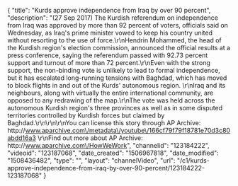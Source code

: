 {
    "title": "Kurds approve independence from Iraq by over 90 percent",
    "description": "(27 Sep 2017) The Kurdish referendum on independence from Iraq was approved by more than 92 percent of voters, officials said on Wednesday, as Iraq's prime minister vowed to keep his country united without resorting to the use of force.\r\nHendrin Mohammed, the head of the Kurdish region's election commission, announced the official results at a press conference, saying the referendum passed with 92.73 percent support and turnout of more than 72 percent.\r\nEven with the strong support, the non-binding vote is unlikely to lead to formal independence, but it has escalated long-running tensions with Baghdad, which has moved to block flights in and out of the Kurds' autonomous region. \r\nIraq and its neighbours, along with virtually the entire international community, are opposed to any redrawing of the map.\r\nThe vote was held across the autonomous Kurdish region's three provinces as well as in some disputed territories controlled by Kurdish forces but claimed by Baghdad.\r\n\r\n\r\nYou can license this story through AP Archive: http:\/\/www.aparchive.com\/metadata\/youtube\/166cf79f79f18781e70d3c80abdd16a3 \r\nFind out more about AP Archive: http:\/\/www.aparchive.com\/HowWeWork",
    "channelid": "123184222",
    "videoid": "123187068",
    "date_created": "1506967818",
    "date_modified": "1508436482",
    "type": "",
    "layout": "channelVideo",
    "url": "\/c1\/kurds-approve-independence-from-iraq-by-over-90-percent\/123184222-123187068"
}
